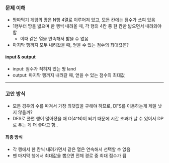 ### 문제 이해
- 땅따먹기 게임의 땅은 N행 4열로 이루어져 있고, 모든 칸에는 점수가 쓰여 있음
- 1행부터 땅을 밟으며 한 행씩 내려올 때, 각 행의 4칸 중 한 칸만 밟으면서 내려와야 함
    - 이때 같은 열을 연속해서 밟을 수 없음
- 마지막 행까지 모두 내려왔을 때, 얻을 수 있는 점수의 최대값은?
#### input & output
- input: 점수가 적혀져 있는 땅 land
- output: 마지막 행까지 내려갈 때, 얻을 수 있는 점수의 최대값
---
### 고안 방식
- 모든 경우의 수를 따져서 가장 최댓값을 구해야 하므로, DFS를 이용하는게 제일 낫지 않을까?
- DFS로 풀면 행이 많아졌을 때 O(4^N)이 되기 때문에 시간 초과가 날 수 있어서 DP로 푸는 게 더 좋다고 함..
#### 최종 방식
- 각 행에서 한 칸씩 내려가면서 같은 열은 연속해서 선택할 수 없음
- 맨 마지막 행에서 최대값을 뽑으면 전체 경로 중 최대 점수가 됨